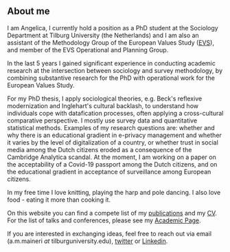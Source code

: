 ## About me
I am Angelica, I currently hold a position as a PhD student at the Sociology Department at Tilburg University (the Netherlands) and I am also an assistant of the Methodology Group of the European Values Study ([EVS](https://europeanvaluesstudy.eu/)), and member of the EVS Operational and Planning Group. 

In the last 5 years I gained significant experience in conducting academic research at the intersection between sociology and survey methodology, by combining substantive research for the PhD with operational work for the European Values Study. 

For my PhD thesis, I apply sociological theories, e.g. Beck's reflexive modernization and Inglehart's cultural backlash, to understand how individuals cope with datafication processes, often applying a cross-cultural comparative perspective. I mostly use survey data and quantitative statistical methods. Examples of my research questions are: whether and why there is an educational gradient in e-privacy management and whether it varies by the level of digitalization of a country, or whether trust in social media among the Dutch citizens eroded as a consequence of the Cambridge Analytica scandal. At the moment, I am working on a paper on the acceptability of a Covid-19 passport among the Dutch citizens, and on the educational gradient in acceptance of surveillance among European citizens.

In my free time I love knitting, playing the harp and pole dancing. I also love food - eating it more than cooking it.

On this website you can find a compete list of my [publications](/publications/) and my [CV](/cv/). For the list of talks and conferences, please see my [Academic Page](https://research.tilburguniversity.edu/en/persons/angelica-maineri).

If you are interested in exchanging ideas, feel free to reach out via email (a.m.maineri _at_ tilburguniversity.edu), [twitter](https://twitter.com/AngelicaMaineri) or [Linkedin](https://www.linkedin.com/in/angelica-maineri-72b44a131/).

